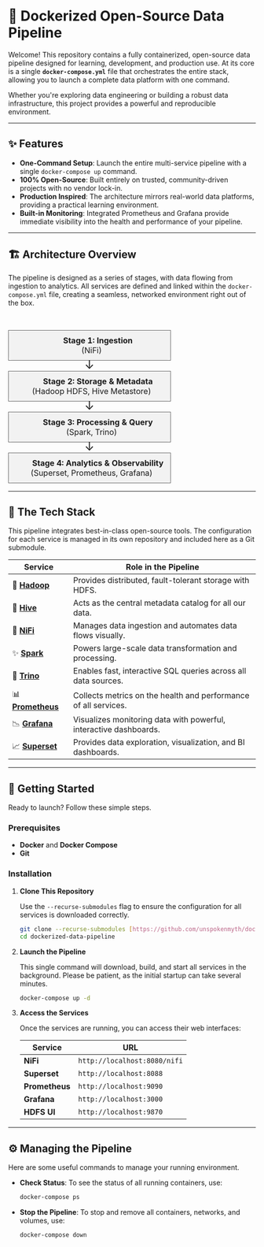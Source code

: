 # 🚀 Dockerized Open-Source Data Pipeline

Welcome! This repository contains a fully containerized, open-source data pipeline designed for learning, development, and production use. At its core is a single **`docker-compose.yml`** file that orchestrates the entire stack, allowing you to launch a complete data platform with one command.

Whether you're exploring data engineering or building a robust data infrastructure, this project provides a powerful and reproducible environment.

---

## ✨ Features

* **One-Command Setup**: Launch the entire multi-service pipeline with a single `docker-compose up` command.
* **100% Open-Source**: Built entirely on trusted, community-driven projects with no vendor lock-in.
* **Production Inspired**: The architecture mirrors real-world data platforms, providing a practical learning environment.
* **Built-in Monitoring**: Integrated Prometheus and Grafana provide immediate visibility into the health and performance of your pipeline.

---

## 🏗️ Architecture Overview

The pipeline is designed as a series of stages, with data flowing from ingestion to analytics. All services are defined and linked within the `docker-compose.yml` file, creating a seamless, networked environment right out of the box.


<table>
  <tbody>
    <tr>
      <td align="center" style="padding: 10px; border: 1px solid #666; background-color: #f2f2f2; border-radius: 8px;">
        <b>Stage 1: Ingestion</b><br>
        (NiFi)
      </td>
    </tr>
    <tr><td align="center" style="font-size: 24px; line-height: 0.5;">&darr;</td></tr>
    <tr>
      <td align="center" style="padding: 10px; border: 1px solid #666; background-color: #f2f2f2; border-radius: 8px;">
        <b>Stage 2: Storage & Metadata</b><br>
        (Hadoop HDFS, Hive Metastore)
      </td>
    </tr>
    <tr><td align="center" style="font-size: 24px; line-height: 0.5;">&darr;</td></tr>
    <tr>
      <td align="center" style="padding: 10px; border: 1px solid #666; background-color: #f2f2f2; border-radius: 8px;">
        <b>Stage 3: Processing & Query</b><br>
        (Spark, Trino)
      </td>
    </tr>
    <tr><td align="center" style="font-size: 24px; line-height: 0.5;">&darr;</td></tr>
    <tr>
      <td align="center" style="padding: 10px; border: 1px solid #666; background-color: #f2f2f2; border-radius: 8px;">
        <b>Stage 4: Analytics & Observability</b><br>
        (Superset, Prometheus, Grafana)
      </td>
    </tr>
  </tbody>
</table>

---

## 🧩 The Tech Stack

This pipeline integrates best-in-class open-source tools. The configuration for each service is managed in its own repository and included here as a Git submodule.

| Service                                                                      | Role in the Pipeline                                           |
| ---------------------------------------------------------------------------- | -------------------------------------------------------------- |
| 🐘 [**Hadoop**](https://github.com/unspokenmyth/hadoop_config)                 | Provides distributed, fault-tolerant storage with HDFS.        |
| 🐝 [**Hive**](https://github.com/unspokenmyth/hive_config)                     | Acts as the central metadata catalog for all our data.         |
| 🌊 [**NiFi**](https://github.com/unspokenmyth/nifi_config)                     | Manages data ingestion and automates data flows visually.      |
| ✨ [**Spark**](https://github.com/unspokenmyth/spark_config)                   | Powers large-scale data transformation and processing.         |
| 🔌 [**Trino**](https://github.com/unspokenmyth/trino_config)                   | Enables fast, interactive SQL queries across all data sources. |
| 📊 [**Prometheus**](https://github.com/unspokenmyth/prometheus_config)        | Collects metrics on the health and performance of all services.|
| 📉 [**Grafana**](https://github.com/unspokenmyth/grafana_config)               | Visualizes monitoring data with powerful, interactive dashboards.|
| 📈 [**Superset**](https://github.com/unspokenmyth/superset_config)             | Provides data exploration, visualization, and BI dashboards.   |


---

## 🚀 Getting Started

Ready to launch? Follow these simple steps.

### Prerequisites
* **Docker** and **Docker Compose**
* **Git**

### Installation
1.  **Clone This Repository**

    Use the `--recurse-submodules` flag to ensure the configuration for all services is downloaded correctly.

    ```bash
    git clone --recurse-submodules [https://github.com/unspokenmyth/dockerized-data-pipeline.git](https://github.com/unspokenmyth/dockerized-data-pipeline.git)
    cd dockerized-data-pipeline
    ```

2.  **Launch the Pipeline**

    This single command will download, build, and start all services in the background. Please be patient, as the initial startup can take several minutes.

    ```bash
    docker-compose up -d
    ```

3.  **Access the Services**

    Once the services are running, you can access their web interfaces:

    | Service      | URL                           |
    |--------------|-------------------------------|
    | **NiFi** | `http://localhost:8080/nifi`  |
    | **Superset** | `http://localhost:8088`       |
    | **Prometheus**| `http://localhost:9090`       |
    | **Grafana** | `http://localhost:3000`       |
    | **HDFS UI** | `http://localhost:9870`       |

---

## ⚙️ Managing the Pipeline

Here are some useful commands to manage your running environment.

* **Check Status**: To see the status of all running containers, use:
    ```bash
    docker-compose ps
    ```
* **Stop the Pipeline**: To stop and remove all containers, networks, and volumes, use:
    ```bash
    docker-compose down
    ```

